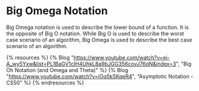 # Big Omega Notation

Big Omega notation is used to describe the lower bound of a function. It is the opposite of Big O notation. While Big O is used to describe the worst case scenario of an algorithm, Big Omega is used to describe the best case scenario of an algorithm.

{% resources %}
  {% Blog "https://www.youtube.com/watch?v=ei-A_wy5Yxw&list=PL1BaGV1cIH4UhkL8a9bJGG356covJ76qN&index=3", "Big Oh Notation (and Omega and Theta)" %}
  {% Blog "https://www.youtube.com/watch?v=iOq5kSKqeR4", "Asymptotic Notation - CS50" %}
{% endresources %}
